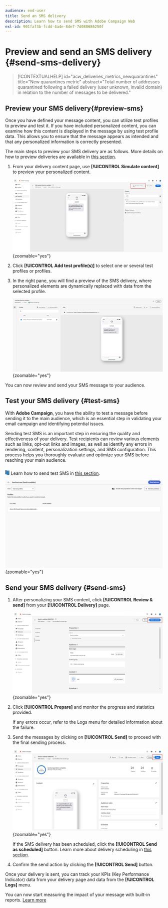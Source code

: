 ```yaml
---
audience: end-user
title: Send an SMS delivery
description: Learn how to send SMS with Adobe Campaign Web
exl-id: 901faf3b-fcdd-4a4e-8de7-7d088686250f
---
```

# Preview and send an SMS delivery {#send-sms-delivery}

>[!CONTEXTUALHELP]
>id="acw_deliveries_metrics_newquarantines"
>title="New quarantines metric"
>abstract="Total number of addresses quarantined following a failed delivery (user unknown, invalid domain) in relation to the number of messages to be delivered."

## Preview your SMS delivery{#preview-sms}

Once you have defined your message content, you can utilize test profiles to preview and test it. If you have included personalized content, you can examine how this content is displayed in the message by using test profile data. This allows you to ensure that the message appears as intended and that any personalized information is correctly presented.

The main steps to preview your SMS delivery are as follows. More details on how to preview deliveries are available in [this section](../preview-test/preview-content.md).

1. From your delivery content page, use **[!UICONTROL Simulate content]** to preview your personalized content.

    ![](assets/sms_send_1.png){zoomable="yes"}

1. Click **[!UICONTROL Add test profile(s)]** to select one or several test profiles or profiles.
    
    <!--
    Once your test profiles are selected, click **[!UICONTROL Select]**.
    ![](assets/sms_send_2.png){zoomable="yes"}
    -->

1. In the right pane, you will find a preview of the SMS delivery, where personalized elements are dynamically replaced with data from the selected profile. 

    ![](assets/sms_send_3.png){zoomable="yes"}

You can now review and send your SMS message to your audience.

## Test your SMS delivery {#test-sms}

With **Adobe Campaign**, you have the ability to test a message before sending it to the main audience, which is an essential step in validating your email campaign and identifying potential issues.

Sending test SMS is an important step in ensuring the quality and effectiveness of your delivery. Test recipients can review various elements such as links, opt-out links and images, as well as identify any errors in rendering, content, personalization settings, and SMS configuration. This process helps you thoroughly evaluate and optimize your SMS before reaching your main audience.

![](../assets/do-not-localize/book.png) Learn how to send test SMS in [this section](../preview-test/test-deliveries.md).

![](assets/sms_send_6.png){zoomable="yes"}

## Send your SMS delivery {#send-sms}

1. After personalizing your SMS content, click **[!UICONTROL Review & send]** from your **[!UICONTROL Delivery]** page.

    ![](assets/sms_send_4.png){zoomable="yes"}

1. Click **[!UICONTROL Prepare]** and monitor the progress and statistics provided. 

    If any errors occur, refer to the Logs menu for detailed information about the failure.

1. Send the messages by clicking on **[!UICONTROL Send]** to proceed with the final sending process.

    ![](assets/sms_send_5.png){zoomable="yes"}

    If the SMS delivery has been scheduled, click the **[!UICONTROL Send as scheduled]** button. Learn more about delivery scheduling in [this section](../msg/gs-messages.md#schedule-the-delivery-sending).


1. Confirm the send action by clicking the **[!UICONTROL Send]** button.

Once your delivery is sent, you can track your KPIs (Key Performance Indicator) data from your delivery page and data from the **[!UICONTROL Logs]** menu.

You can now start measuring the impact of your message with built-in reports. [Learn more](../reporting/sms-report.md)

